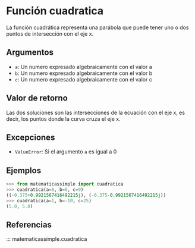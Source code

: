 # Función cuadratica

La función cuadrática representa una parábola que puede tener uno o dos puntos de intersección con el eje x.

## Argumentos

- `a`: Un numero expresado algebraicamente con el valor a
- `b`: Un numero expresado algebraicamente con el valor b
- `c`: Un numero expresado algebraicamente con el valor c

## Valor de retorno

Las dos soluciones son las intersecciones de la ecuación con el eje x, es decir, los puntos donde la curva cruza el eje x.

## Excepciones

- `ValueError`: Si el argumento `a` es igual a 0

## Ejemplos

```python
>>> from matematicassimple import cuadratica
>>> cuadratica(a=8, b=6, c=9)
((-0.375+0.9921567416492215j), (-0.375-0.9921567416492215j))
>>> cuadratica(a=1, b=-10, c=25)
(5.0, 5.0)
```

## Referencias

::: matematicassimple.cuadratica